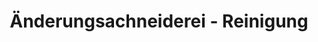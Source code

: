 ---
title: "Änderungsachneiderei - Reinigung"
url: /berlin/aenderungsachneiderei-reinigung/
shop: Schneiderei
---